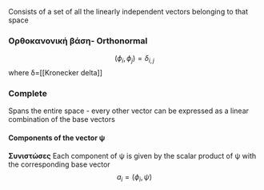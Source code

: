 Consists of a set of all the linearly independent vectors belonging to that space

### Ορθοκανονική βάση- Orthonormal 
$$(\phi_i,\phi_j)= \delta_{i,j}$$
where δ=[[Kronecker delta]]

### Complete 
Spans the entire space - every other vector can be expressed as a linear combination of the base vectors

#### Components of the vector ψ
**Συνιστώσες**
Each component of ψ is given by the scalar product of ψ with the corresponding base vector
$$a_i=(\phi_i,\psi)$$